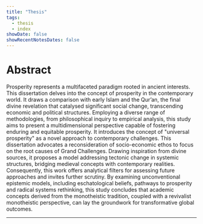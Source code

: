 ```yaml
---
title: "Thesis"
tags:
  - thesis
  - index
showDate: false
showRecentNotesDates: false
---
```


# Abstract

Prosperity represents a multifaceted paradigm rooted in ancient interests.
This dissertation delves into the concept of prosperity in the contemporary
world. It draws a comparison with early Islam and the Qur’an, the final divine
revelation that catalysed significant social change, transcending economic
and political structures. Employing a diverse range of methodologies, from
philosophical inquiry to empirical analysis, this study aims to present a
multidimensional perspective capable of fostering enduring and equitable
prosperity. It introduces the concept of "universal prosperity" as a novel
approach to contemporary challenges.
This dissertation advocates a reconsideration of socio-economic ethos to focus
on the root causes of Grand Challenges. Drawing inspiration from divine
sources, it proposes a model addressing tectonic change in systemic
structures, bridging medieval concepts with contemporary realities.
Consequently, this work offers analytical filters for assessing future
approaches and invites further scrutiny.
By examining unconventional epistemic models, including eschatological
beliefs, pathways to prosperity and radical systems rethinking, this study
concludes that academic concepts derived from the monotheistic tradition,
coupled with a revivalist monotheistic perspective, can lay the groundwork for
transformative global outcomes.

---

<style>
/* Re-define the layout for the list items on this page */
.page-listing .section-li .section {
  display: flex;
  justify-content: space-between;
  align-items: center;
  width: 100%;
  gap: 1rem; /* Add some space between title and tags */
}

/* Hide the date element */
.page-listing .section-li .meta {
  display: none !important;
}

/* Allow the title to grow and take up available space */
.page-listing .section-li .desc {
  flex-grow: 1;
}
</style>